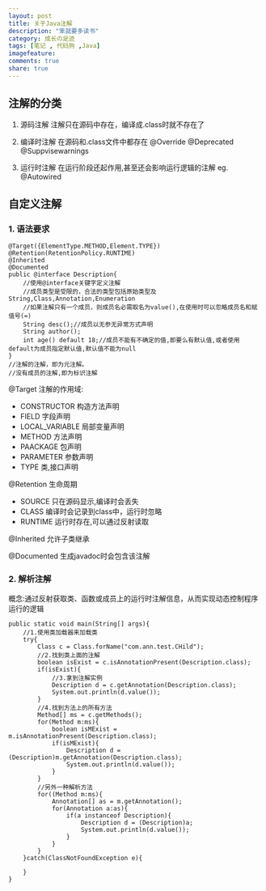 ```yaml
---
layout: post
title: 关于Java注解
description: "笨就要多读书"
category: 成长の足迹
tags: [笔记 , 代码狗 ,Java]
imagefeature: 
comments: true
share: true
---
```


## 注解的分类 ##

1. 源码注解
   注解只在源码中存在，编译成.class时就不存在了

2. 编译时注解
   在源码和.class文件中都存在
   @Override @Deprecated @Suppvisewarnings

3. 运行时注解
   在运行阶段还起作用,甚至还会影响运行逻辑的注解
   eg. @Autowired  

## 自定义注解 ##

### 1. 语法要求 ###

	
	@Target({ElementType.METHOD,Element.TYPE})
	@Retention(RetentionPolicy.RUNTIME)
	@Inherited
	@Documented
    public @interface Description{
		//使用@interface关键字定义注解
		//成员类型是受限的，合法的类型包括原始类型及String,Class,Annotation,Enumeration
		//如果注解只有一个成员，则成员名必需取名为value(),在使用时可以忽略成员名和赋值号(=)
		String desc();//成员以无参无异常方式声明
		String author();
		int age() default 18;//成员不能有不确定的值,即要么有默认值,或者使用default为成员指定默认值,默认值不能为null
	}
    //注解的注解，即为元注解。
	//没有成员的注解,即为标识注解
	
@Target 注解的作用域:

   + CONSTRUCTOR 构造方法声明
   + FIELD 字段声明
   + LOCAL_VARIABLE 局部变量声明
   + METHOD 方法声明
   + PAACKAGE 包声明
   + PARAMETER 参数声明
   + TYPE 类,接口声明
 
@Retention 生命周期
  
   + SOURCE 只在源码显示,编译时会丢失
   + CLASS 编译时会记录到class中，运行时忽略
   + RUNTIME 运行时存在,可以通过反射读取

@Inherited 允许子类继承
 
@Documented 生成javadoc时会包含该注解
 
### 2. 解析注解 ###

 概念:通过反射获取类、函数或成员上的运行时注解信息，从而实现动态控制程序运行的逻辑
 
    public static void main(String[] args){
		//1.使用类加载器来加载类
		try{
			Class c = Class.forName("com.ann.test.CHild");
			//2.找到类上面的注解
			boolean isExist = c.isAnnotationPresent(Description.class);
			if(isExist){
				//3.拿到注解实例
				Description d = c.getAnnotation(Description.class);
				System.out.println(d.value());
			}
			//4.找到方法上的所有方法
			Method[] ms = c.getMethods();
			for(Method m:ms){
				boolean isMExist = m.isAnnotationPresent(Description.class);
				if(isMExist){
					Description d = (Description)m.getAnnotation(Description.class);
					System.out.println(d.value());
				}
			}
		    //另外一种解析方法
			for((Method m:ms){
				Annotation[] as = m.getAnnotation();
				for(Annotation a:as){
					if(a instanceof Description){
						Description d = (Description)a;
						System.out.println(d.value());
					}
				}
			}
		}catch(ClassNotFoundException e){
			
		}
	}
